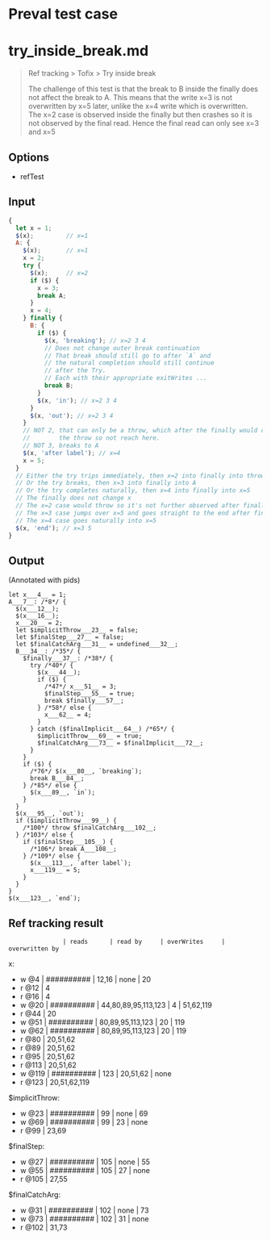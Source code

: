 # Preval test case

# try_inside_break.md

> Ref tracking > Tofix > Try inside break
>
> The challenge of this test is that the break to B inside the finally
> does not affect the break to A. This means that the write x=3 is not 
> overwritten by x=5 later, unlike the x=4 write which is overwritten.
> The x=2 case is observed inside the finally but then crashes so it 
> is not observed by the final read.
> Hence the final read can only see x=3 and x=5

## Options

- refTest

## Input

`````js filename=intro
{
  let x = 1;
  $(x);         // x=1
  A: {
    $(x);       // x=1
    x = 2;
    try {
      $(x);     // x=2
      if ($) {
        x = 3;
        break A;
      }
      x = 4;
    } finally {
      B: {
        if ($) {
          $(x, 'breaking'); // x=2 3 4
          // Does not change outer break continuation
          // That break should still go to after `A` and
          // the natural completion should still continue
          // after the Try.
          // Each with their appropriate exitWrites ...
          break B;
        }
        $(x, 'in'); // x=2 3 4
      }
      $(x, 'out'); // x=2 3 4
    }
    // NOT 2, that can only be a throw, which after the finally would continue
    //        the throw so not reach here.
    // NOT 3, breaks to A
    $(x, 'after label'); // x=4
    x = 5;
  }
  // Either the try trips immediately, then x=2 into finally into throw
  // Or the try breaks, then x=3 into finally into A
  // Or the try completes naturally, then x=4 into finally into x=5
  // The finally does not change x
  // The x=2 case would throw so it's not further observed after finally
  // The x=3 case jumps over x=5 and goes straight to the end after finally
  // The x=4 case goes naturally into x=5
  $(x, 'end'); // x=3 5
}
`````


## Output

(Annotated with pids)

`````filename=intro
let x___4__ = 1;
A___7__: /*8*/ {
  $(x___12__);
  $(x___16__);
  x___20__ = 2;
  let $implicitThrow___23__ = false;
  let $finalStep___27__ = false;
  let $finalCatchArg___31__ = undefined___32__;
  B___34__: /*35*/ {
    $finally___37__: /*38*/ {
      try /*40*/ {
        $(x___44__);
        if ($) {
          /*47*/ x___51__ = 3;
          $finalStep___55__ = true;
          break $finally___57__;
        } /*58*/ else {
          x___62__ = 4;
        }
      } catch ($finalImplicit___64__) /*65*/ {
        $implicitThrow___69__ = true;
        $finalCatchArg___73__ = $finalImplicit___72__;
      }
    }
    if ($) {
      /*76*/ $(x___80__, `breaking`);
      break B___84__;
    } /*85*/ else {
      $(x___89__, `in`);
    }
  }
  $(x___95__, `out`);
  if ($implicitThrow___99__) {
    /*100*/ throw $finalCatchArg___102__;
  } /*103*/ else {
    if ($finalStep___105__) {
      /*106*/ break A___108__;
    } /*109*/ else {
      $(x___113__, `after label`);
      x___119__ = 5;
    }
  }
}
$(x___123__, `end`);
`````


## Ref tracking result


                   | reads      | read by     | overWrites     | overwritten by
x:
  - w @4       | ########## | 12,16       | none           | 20
  - r @12      | 4
  - r @16      | 4
  - w @20      | ########## | 44,80,89,95,113,123 | 4              | 51,62,119
  - r @44      | 20
  - w @51      | ########## | 80,89,95,113,123 | 20             | 119
  - w @62      | ########## | 80,89,95,113,123 | 20             | 119
  - r @80      | 20,51,62
  - r @89      | 20,51,62
  - r @95      | 20,51,62
  - r @113     | 20,51,62
  - w @119     | ########## | 123         | 20,51,62       | none
  - r @123     | 20,51,62,119

$implicitThrow:
  - w @23          | ########## | 99          | none           | 69
  - w @69          | ########## | 99          | 23             | none
  - r @99          | 23,69

$finalStep:
  - w @27          | ########## | 105         | none           | 55
  - w @55          | ########## | 105         | 27             | none
  - r @105         | 27,55

$finalCatchArg:
  - w @31          | ########## | 102         | none           | 73
  - w @73          | ########## | 102         | 31             | none
  - r @102         | 31,73
